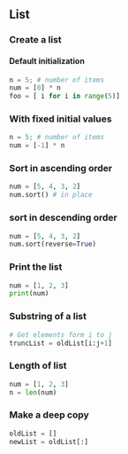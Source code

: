 ## List

### Create a list

#### Default initialization

```python
n = 5; # number of items
num = [0] * n
foo = [ i for i in range(5)]
```

### With fixed initial values

```python
n = 5; # number of items
num = [-1] * n
```

### Sort in ascending order

```python
num = [5, 4, 3, 2]
num.sort() # in place
```

### sort in descending order
```python
num = [5, 4, 3, 2]
num.sort(reverse=True)
```

### Print the list

```python
num = [1, 2, 3]
print(num)
```

### Substring of a list

```python
# Get elements form i to j
truncList = oldList[i:j+1]
```

### Length of list

```python
num = [1, 2, 3]
n = len(num)
```

### Make a deep copy 

```python
oldList = [] 
newList = oldList[:]

````
